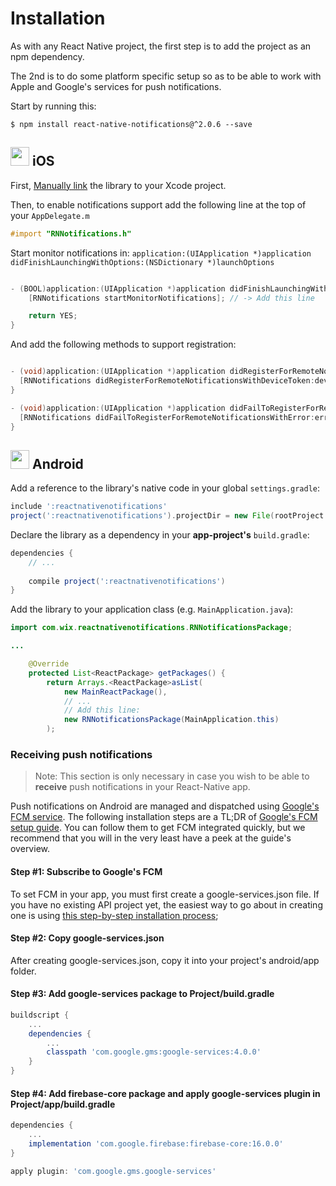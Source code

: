# Installation

As with any React Native project, the first step is to add the project as an npm dependency.

The 2nd is to do some platform specific setup so as to be able to work with Apple and Google's services for push notifications.

Start by running this:

```
$ npm install react-native-notifications@^2.0.6 --save
```

## <img src="https://upload.wikimedia.org/wikipedia/commons/thumb/f/fa/Apple_logo_black.svg/2000px-Apple_logo_black.svg.png" width=30/> iOS

First, [Manually link](https://facebook.github.io/react-native/docs/linking-libraries-ios.html#manual-linking) the library to your Xcode project.

Then, to enable notifications support add the following line at the top of your `AppDelegate.m`

```objective-c
#import "RNNotifications.h"
```

Start monitor notifications in: `application:(UIApplication *)application didFinishLaunchingWithOptions:(NSDictionary *)launchOptions`

```objective-c

- (BOOL)application:(UIApplication *)application didFinishLaunchingWithOptions:(NSDictionary *)launchOptions {
	[RNNotifications startMonitorNotifications]; // -> Add this line

	return YES;
}

```


And add the following methods to support registration:

```objective-c

- (void)application:(UIApplication *)application didRegisterForRemoteNotificationsWithDeviceToken:(NSData *)deviceToken {
  [RNNotifications didRegisterForRemoteNotificationsWithDeviceToken:deviceToken];
}

- (void)application:(UIApplication *)application didFailToRegisterForRemoteNotificationsWithError:(NSError *)error {
  [RNNotifications didFailToRegisterForRemoteNotificationsWithError:error];
}

```

## <img src="https://upload.wikimedia.org/wikipedia/commons/thumb/a/a0/APK_format_icon.png/768px-APK_format_icon.png" width=30/> Android


Add a reference to the library's native code in your global `settings.gradle`:

```gradle
include ':reactnativenotifications'
project(':reactnativenotifications').projectDir = new File(rootProject.projectDir, '../node_modules/react-native-notifications/android/app')
```

Declare the library as a dependency in your **app-project's** `build.gradle`:

```gradle
dependencies {
	// ...
	
	compile project(':reactnativenotifications')
}
```

Add the library to your application class (e.g. `MainApplication.java`):

```java
import com.wix.reactnativenotifications.RNNotificationsPackage;

...

    @Override
    protected List<ReactPackage> getPackages() {
        return Arrays.<ReactPackage>asList(
            new MainReactPackage(),
	        // ...
	        // Add this line:
	        new RNNotificationsPackage(MainApplication.this)
        );
```

### Receiving push notifications

> Note: This section is only necessary in case you wish to be able to **receive** push notifications in your React-Native app.

Push notifications on Android are managed and dispatched using [Google's FCM service](https://firebase.google.com/docs/cloud-messaging). The following installation steps are a TL;DR of [Google's FCM setup guide](https://firebase.google.com/docs/cloud-messaging/android/client). You can follow them to get FCM integrated quickly, but we recommend that you will in the very least have a peek at the guide's overview.

#### Step #1: Subscribe to Google's FCM

To set FCM in your app, you must first create a google-services.json file. If you have no existing API project yet, the easiest way to go about in creating one is using [this step-by-step installation process](https://firebase.google.com/docs/android/setup);


#### Step #2: Copy google-services.json

After creating google-services.json, copy it into your project's android/app folder.

#### Step #3: Add google-services package to Project/build.gradle
```gradle
buildscript {
    ...
    dependencies {
        ...
        classpath 'com.google.gms:google-services:4.0.0'
    }
}
```

#### Step #4: Add firebase-core package and apply google-services plugin in Project/app/build.gradle
```gradle
dependencies {
    ...
    implementation 'com.google.firebase:firebase-core:16.0.0'
}

apply plugin: 'com.google.gms.google-services'
```
